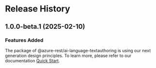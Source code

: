 # Release History
    
## 1.0.0-beta.1 (2025-02-10)

### Features Added

The package of @azure-rest/ai-language-textauthoring is using our next generation design principles. To learn more, please refer to our documentation [Quick Start](https://aka.ms/azsdk/js/mgmt/quickstart).
